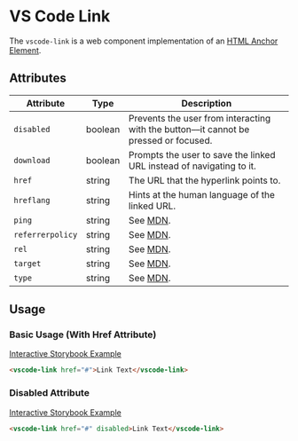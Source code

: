 # VS Code Link

The `vscode-link` is a web component implementation of an [HTML Anchor Element](https://developer.mozilla.org/en-US/docs/Web/HTML/Element/a).

## Attributes

| Attribute        | Type    | Description                                                                          |
| ---------------- | ------- | ------------------------------------------------------------------------------------ |
| `disabled`       | boolean | Prevents the user from interacting with the button––it cannot be pressed or focused. |
| `download`       | boolean | Prompts the user to save the linked URL instead of navigating to it.                 |
| `href`           | string  | The URL that the hyperlink points to.                                                |
| `hreflang`       | string  | Hints at the human language of the linked URL.                                       |
| `ping`           | string  | See [MDN](https://developer.mozilla.org/en-US/docs/Web/HTML/Element/a#attributes).   |
| `referrerpolicy` | string  | See [MDN](https://developer.mozilla.org/en-US/docs/Web/HTML/Element/a#attributes).   |
| `rel`            | string  | See [MDN](https://developer.mozilla.org/en-US/docs/Web/HTML/Element/a#attributes).   |
| `target`         | string  | See [MDN](https://developer.mozilla.org/en-US/docs/Web/HTML/Element/a#attributes).   |
| `type`           | string  | See [MDN](https://developer.mozilla.org/en-US/docs/Web/HTML/Element/a#attributes).   |

## Usage

### Basic Usage (With Href Attribute)

[Interactive Storybook Example](https://microsoft.github.io/vscode-webview-toolkit/?path=/story/library-link--default)

```html
<vscode-link href="#">Link Text</vscode-link>
```

### Disabled Attribute

[Interactive Storybook Example](https://microsoft.github.io/vscode-webview-toolkit/?path=/story/library-link--with-disabled)

```html
<vscode-link href="#" disabled>Link Text</vscode-link>
```
